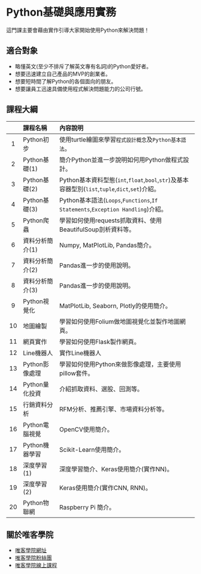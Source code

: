 # Python基礎與應用實務

這門課主要會藉由實作引導大家開始使用Python來解決問題！

## 適合對象

* 略懂英文(至少不排斥了解英文專有名詞)的Python愛好者。
* 想要迅速建立自己產品的MVP的創業者。
* 想要短時間了解Python的各個面向的朋友。
* 想要讓員工迅速具備使用程式解決問題能力的公司行號。

## 課程大綱

||課程名稱|內容說明|
|:-:|:-|:-|
|1|Python初步|使用turtle繪圖來學習`程式設計概念`及`Python基本語法`。|
|2|Python基礎(1)|簡介Python並進一步說明如何用Python做程式設計。|
|3|Python基礎(2)|Python基本資料型態(`int`,`float`,`bool`,`str`)及基本容器型別(`list`,`tuple`,`dict`,`set`)介紹。|
|4|Python基礎(3)|Python基本語法(`Loops`,`Functions`,`If Statements`,`Exception Handling`)介紹。|
|5|Python爬蟲|學習如何使用requests抓取資料、使用BeautifulSoup剖析資料等。|
|6|資料分析簡介(1)|Numpy, MatPlotLib, Pandas簡介。|
|7|資料分析簡介(2)|Pandas進一步的使用說明。|
|8|資料分析簡介(3)|Pandas進一步的使用說明。|
|9|Python視覺化|MatPlotLib, Seaborn, Plotly的使用簡介。|
|10|地圖繪製|學習如何使用Folium做地圖視覺化並製作地圖網頁。|
|11|網頁實作|學習如何使用Flask製作網頁。|
|12|Line機器人|實作Line機器人|
|13|Python影像處理|學習如何使用Python來做影像處理，主要使用pillow套件。|
|14|Python量化投資|介紹抓取資料、選股、回測等。|
|15|行銷資料分析|RFM分析、推薦引擎、市場資料分析等。|
|16|Python電腦視覺|OpenCV使用簡介。|
|17|Python機器學習|Scikit-Learn使用簡介。|
|18|深度學習(1)|深度學習簡介、Keras使用簡介(實作NN)。|
|19|深度學習(2)|Keras使用簡介(實作CNN, RNN)。|
|20|Python物聯網|Raspberry Pi 簡介。|

## 關於唯客學院

* [唯客學院網址](http://www.vcdemy.com)
* [唯客學院粉絲團](https://www.facebook.com/KHPYAcademy/)
* [唯客學院線上課程](https://khpy.teachable.com)
